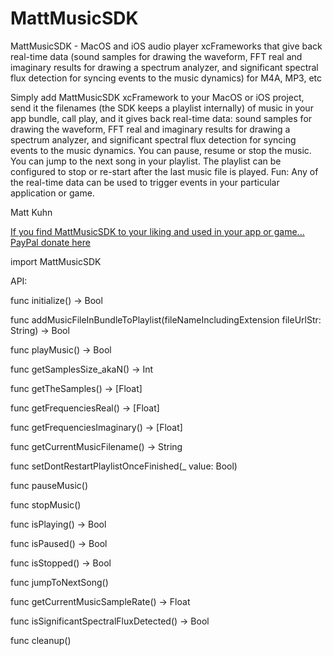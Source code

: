 # MattMusicSDK
MattMusicSDK - MacOS and iOS audio player xcFrameworks that give back real-time data (sound samples for drawing the waveform, FFT real and imaginary results for drawing a spectrum analyzer, and significant spectral flux detection for syncing events to the music dynamics) for M4A, MP3, etc

Simply add MattMusicSDK xcFramework to your MacOS or iOS project, send it the filenames (the SDK keeps a playlist internally) of music in your app bundle, call play, and it gives back real-time data: sound samples for drawing the waveform, FFT real and imaginary results for drawing a spectrum analyzer, and significant spectral flux detection for syncing events to the music dynamics. You can pause, resume or stop the music. You can jump to the next song in your playlist. The playlist can be configured to stop or re-start after the last music file is played. Fun: Any of the real-time data can be used to trigger events in your particular application or game.

Matt Kuhn

[If you find MattMusicSDK to your liking and used in your app or game... PayPal donate here](https://www.paypal.com/donate/?hosted_button_id=H3B7779F7KQMW)


import MattMusicSDK


API:

func initialize() -> Bool

func addMusicFileInBundleToPlaylist(fileNameIncludingExtension fileUrlStr: String) -> Bool 

func playMusic() -> Bool

func getSamplesSize_akaN() -> Int

func getTheSamples() -> [Float]

func getFrequenciesReal() -> [Float] 

func getFrequenciesImaginary() -> [Float] 
  
func getCurrentMusicFilename() -> String

func setDontRestartPlaylistOnceFinished(_ value: Bool) 

func pauseMusic()

func stopMusic()
 
func isPlaying() -> Bool

func isPaused() -> Bool

func isStopped() -> Bool

func jumpToNextSong() 

func getCurrentMusicSampleRate() -> Float

func isSignificantSpectralFluxDetected() -> Bool 

func cleanup()
 
